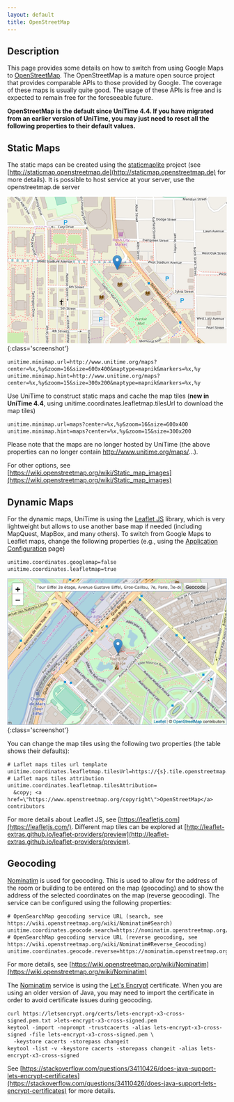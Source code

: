 ```yaml
---
layout: default
title: OpenStreetMap
---
```



## Description

This page provides some details on how to switch from using Google Maps to [OpenStreetMap](https://www.openstreetmap.org/). The OpenStreetMap is a mature open source project that provides comparable APIs to those provided by Google. The coverage of these maps is usually quite good. The usage of these APIs is free and is expected to remain free for the foreseeable future.

**OpenStreetMap is the default since UniTime 4.4. If you have migrated from an earlier version of UniTime, you may just need to reset all the following properties to their default values.**

## Static Maps

The static maps can be created using the [staticmaplite](https://github.com/dfacts/staticmaplite) project (see [http://staticmap.openstreetmap.de](http://staticmap.openstreetmap.de) for more details). It is possible to host service at your server, use the openstreetmap.de server


![OpenStreetMap](images/openstreetmap-1.png){:class='screenshot'}
```
unitime.minimap.url=http://www.unitime.org/maps?center=%x,%y&zoom=16&size=600x400&maptype=mapnik&markers=%x,%y
unitime.minimap.hint=http://www.unitime.org/maps?center=%x,%y&zoom=15&size=300x200&maptype=mapnik&markers=%x,%y
```

Use UniTime to construct static maps and cache the map tiles (**new in UniTime 4.4**, using unitime.coordinates.leafletmap.tilesUrl to download the map tiles)
```
unitime.minimap.url=maps?center=%x,%y&zoom=16&size=600x400
unitime.minimap.hint=maps?center=%x,%y&zoom=15&size=300x200
```

Please note that the maps are no longer hosted by UniTime (the above properties can no longer contain http://www.unitime.org/maps/...).

For other options, see [https://wiki.openstreetmap.org/wiki/Static_map_images](https://wiki.openstreetmap.org/wiki/Static_map_images)

## Dynamic Maps

For the dynamic maps, UniTime is using the [Leaflet JS](https://leafletjs.com) library, which is very lightweight but allows to use another base map if needed (including MapQuest, MapBox, and many others). To switch from Google Maps to Leaflet maps, change the following properties (e.g., using the [Application Configuration](application-configuration) page)
```
unitime.coordinates.googlemap=false
unitime.coordinates.leafletmap=true
```


![OpenStreetMap](images/openstreetmap-2.png){:class='screenshot'}

You can change the map tiles using the following two properties (the table shows their defaults):
```
# Laflet maps tiles url template
unitime.coordinates.leafletmap.tilesUrl=https://{s}.tile.openstreetmap.org/{z}/{x}/{y}.png
# Laflet maps tiles attribution
unitime.coordinates.leafletmap.tilesAttribution=
  &copy; <a href=\"https://www.openstreetmap.org/copyright\">OpenStreetMap</a> contributors
```

For more details about Leaflet JS, see [https://leafletjs.com](https://leafletjs.com/). Different map tiles can be explored at [http://leaflet-extras.github.io/leaflet-providers/preview](http://leaflet-extras.github.io/leaflet-providers/preview).

## Geocoding

[Nominatim](https://nominatim.openstreetmap.org/) is used for geocoding. This is used to allow for the address of the room or building to be entered on the map (geocoding) and to show the address of the selected coordinates on the map (reverse geocoding). The service can be configured using the following properties:
```
# OpenSearchMap geocoding service URL (search, see https://wiki.openstreetmap.org/wiki/Nominatim#Search)
unitime.coordinates.geocode.search=https://nominatim.openstreetmap.org/search
# OpenSearchMap geocoding service URL (reverse geocoding, see https://wiki.openstreetmap.org/wiki/Nominatim#Reverse_Geocoding)
unitime.coordinates.geocode.reverse=https://nominatim.openstreetmap.org/reverse
```

For more details, see [https://wiki.openstreetmap.org/wiki/Nominatim](https://wiki.openstreetmap.org/wiki/Nominatim)

The [Nominatim](https://nominatim.openstreetmap.org/) service is using the [Let's Encrypt](https://letsencrypt.org/) certificate. When you are using an older version of Java, you may need to import the certificate in order to avoid certificate issues during geocoding.
```
curl https://letsencrypt.org/certs/lets-encrypt-x3-cross-signed.pem.txt >lets-encrypt-x3-cross-signed.pem
keytool -import -noprompt -trustcacerts -alias lets-encrypt-x3-cross-signed -file lets-encrypt-x3-cross-signed.pem \
  -keystore cacerts -storepass changeit
keytool -list -v -keystore cacerts -storepass changeit -alias lets-encrypt-x3-cross-signed
```

See [https://stackoverflow.com/questions/34110426/does-java-support-lets-encrypt-certificates](https://stackoverflow.com/questions/34110426/does-java-support-lets-encrypt-certificates) for more details.
